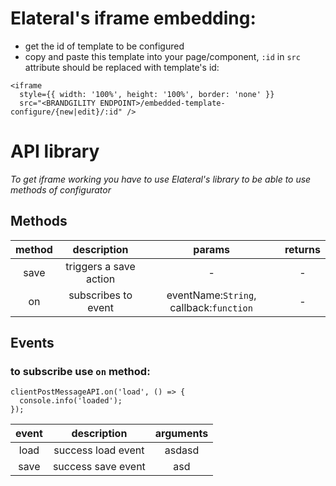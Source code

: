# Elateral's iframe embedding:
- get the id of template to be configured
- copy and paste this template into your page/component, `:id` in `src` attribute should be replaced with template's id:
```
<iframe
  style={{ width: '100%', height: '100%', border: 'none' }}
  src="<BRANDGILITY ENDPOINT>/embedded-template-configure/{new|edit}/:id" />
```

# API library
*To get iframe working you have to use Elateral's library to be able to use methods of configurator*

## Methods

|method|description|params|returns|
|:-----:|:-----:|:-----:|:-----:|
|save|triggers a save action|-|-|
|on|subscribes to event|eventName:`String`, callback:`function`|-|

## Events
### to subscribe use `on` method:
```
clientPostMessageAPI.on('load', () => {
  console.info('loaded');
});
```

|event|description|arguments|
|:-----:|:-----:|:-----:|
|load|success load event|asdasd|
|save|success save event|asd|
